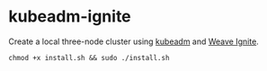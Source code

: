 # kubeadm-ignite

Create a local three-node cluster using [kubeadm](https://github.com/kubernetes/kubeadm) and [Weave Ignite](https://github.com/weaveworks/ignite).

```
chmod +x install.sh && sudo ./install.sh
```

